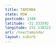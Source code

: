 ```yaml
---
title: TAMINDA
state: NSW
postcode: 2340
latitude: -31.333592
longitude: 151.138322
url: /nsw/taminda/
layout: suburb
---
```

